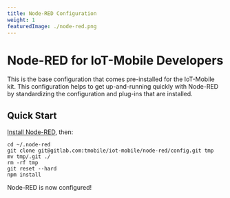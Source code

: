 ```yaml
---
title: Node-RED Configuration
weight: 1
featuredImage: ./node-red.png
---
```


# Node-RED for IoT-Mobile Developers

This is the base configuration that comes pre-installed for the IoT-Mobile kit. This configuration helps to get up-and-running quickly with Node-RED by standardizing the configuration and plug-ins that are installed.

## Quick Start

[Install Node-RED](https://nodered.org/docs/getting-started/), then:

```
cd ~/.node-red
git clone git@gitlab.com:tmobile/iot-mobile/node-red/config.git tmp 
mv tmp/.git ./ 
rm -rf tmp
git reset --hard
npm install
```

Node-RED is now configured!
